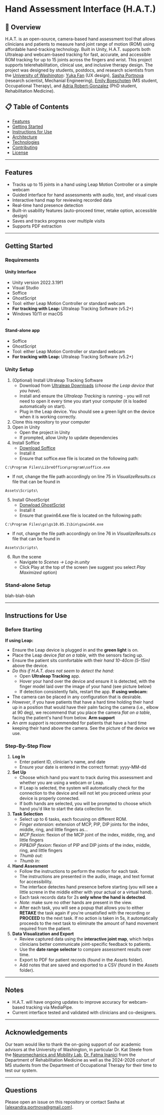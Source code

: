 # Hand Assessment Interface (H.A.T.)

## 🚀 Overview
H.A.T. is an open-source, camera-based hand assessment tool that allows clinicians and patients to measure hand joint range of motion (ROM) using affordable hand-tracking technology. Built in Unity, H.A.T. supports both Ultraleap and webcam-based tracking for fast, accurate, and accessible ROM tracking for up to 15 joints across the fingers and wrist. This project supports telerehabilitation, clinical use, and inclusive therapy design. The project was designed by students, postdocs, and research scientists from the [University of Washington](https://www.washington.edu/): [Yuka Fan](https://www.yukafan.com/) (UX design), [Sasha Portnova](https://www.sashaportnova.com/) (research scientist, Mechanial Engineering), [Emily Boeschoten](https://www.linkedin.com/in/emily-boeschoten-168752122) (MS student, Occupational Therapy), and [Adria Robert-Gonzalez](https://www.linkedin.com/in/adri%C3%A0-robert-gonzalez-7a50b274/?locale=en_US) (PhD student, Rehabilitation Medicine).


## 📋 Table of Contents
- [Features](#features)  
- [Getting Started](#getting-started)  
- [Instructions for Use](#instructions-for-use)  
- [Architecture](#architecture)  
- [Technologies](#technologies)  
- [Contributing](#contributing)  
- [License](#license)  

---

## Features
- Tracks up to 15 joints in a hand using Leap Motion Controller or a simple webcam
- Guided interface for hand assessments with audio, text, and visual cues
- Interactive hand map for reviewing recorded data
- Real-time hand presence detection
- Built-in usability features (auto-proceed timer, retake option, accessible design)
- Saves and tracks progress over multiple visits 
- Supports PDF extraction

---

## Getting Started

### Requirements
#### Unity Interface
- Unity version 2022.3.19f1
- Visual Studio
- Soffice
- GhostScript
- Tool: either Leap Motion Controller or standard webcam
- **For tracking with Leap:** Ultraleap Tracking Software (v5.2+)
- Windows 10/11 or macOS
- 
#### Stand-alone app
- Soffice
- GhostScript
- Tool: either Leap Motion Controller or standard webcam
- **For tracking with Leap:** Ultraleap Tracking Software (v5.2+)

### Unity Setup
1. (Optional) Install Ultraleap Tracking Software
   - Download from [Ultraleap Downloads](https://www.ultraleap.com/downloads/) (*choose the Leap device that you have*).
   - Install and ensure the *Ultraleap Tracking* is running - you will not need to open it every time you start your computer (it is loaded automatically on start).
   - Plug in the Leap device. You should see a green light on the device when it is working correctly.
2. Clone this repository to your computer
3. Open in Unity
   - Open the project in Unity
   - If prompted, allow Unity to update dependencies
4. Install Soffice
   - [Download Soffice](https://www.libreoffice.org/download/download-libreoffice/)
   - Install it
   - Ensure that soffice.exe file is located on the following path:
```
C:\Program Files\LibreOffice\program\soffice.exe
```
  - If not, change the file path accordingly on line 75 in *VisualizeResults.cs* file that can be found in
```
Assets\Scripts\
```
5. Install GhostScript
   - [Donwload GhostScript](https://ghostscript.com/)
   - Install it
   - Ensure that gswin64.exe file is located on the following path:
```
C:\Program Files\gs\gs10.05.1\bin\gswin64.exe
```
  - If not, change the file path accordingly on line 76 in *VisualizeResults.cs* file that can be found in
```
Assets\Scripts\
```
6. Run the scene
   - Navigate to *Scenes -> Log-in.unity*
   - Click Play at the top of the screen (we suggest you select *Play Maximized* option)

### Stand-alone Setup
blah-blah-blah

---

## Instructions for Use
### Before Starting
**If using Leap:**
  - Ensure the Leap device is plugged in and the **green light** is on.
  - Place the Leap device *flat on a table*, with the sensors facing up.
  - Ensure the patient sits comfortable with their *hand 10-40cm (5-15in)* above the device.
  - *Do this if H.A.T. does not seem to detect the hand:*
    - Open **Ultraleap Tracking** app.
    - Hover your hand over the device and ensure it is detected, with the finger model laid over the image of your hand (see picture below)
    - If detection consistently fails, restart the app.
**If using webcam:**
  - The camera can be placed in any configuration that is desirable.
  - *However*, if you have patients that have a hard time holding their hand up in a position that would have their palm facing the camera (i.e., elbow at 90 deg), we recommend that you place the camera *flat on a table*, facing the patient's hand from below.
**Arm support**
  - An *arm support* is recommended for patients that have a hard time keeping their hand above the camera. See the picture of the device we use.

### Step-By-Step Flow
1. **Log In**
   - Enter patient ID, clinician's name, and date
   - Ensure your date is entered in the correct format: yyyy-MM-dd
2. **Set Up**
   - Choose which hand you want to track during this assessment and whether you are using a webcam or Leap.
   - If Leap is selected, the system will automatically check for the connection to the device and will not let you proceed unless your device is properly connected.
   - If both hands are selected, you will be prompted to choose which hand you'd like to start the data collection for.
3. **Task Selection**
   - Select up to 6 tasks, each focusing on different ROM.
   - *Finger extension:* extension of MCP, PIP, DIP joints for the index, middle, ring, and little fingers as...
   -  *MCP flexion*: flexion of the MCP joint of the index, middle, ring, and little fingers
   -  *PIP&DIP flexion*: flexion of PIP and DIP joints of the index, middle, ring, and little fingers
   -  *Thumb out:*
   -  *Thumb in:*
4. **Hand Assesment**
   - Follow the instructions to perform the motion for each task.
   - The instructions are presented in the audio, image, and text format for accessibility.
   - The interface detectes hand presence before starting (you will see a little screne in the middle either with your actual or a virtual hand).
   - Each task records data for 2s **only whne the hand is detected**.
   - *Note:* make sure no other hands are present in the view.
   - After each task, you will see a popup that allows you to either **RETAKE** the task again if you're unsatisfied with the recording or **PROCEED** to the next task. If no action is taken in 5s, it automatically proceeds to the next task to eliminate the amount of hand movement required from the patient.
5. **Data Visualization and Export**
   - Review captured data using the **interactive joint map**, which helps clinicians better communicate joint-specific feedback to patients.
   - Use the **date range selector** to compare assessment results over time.
   - Export to PDF for patient records (found in the *Assets* folder).
   - Add notes that are saved and exported to a CSV (found in the *Assets* folder).

---

## Notes
- H.A.T. will have ongoing updates to improve accuracy for webcam-based tracking via MediaPipe. 
- Current interface tested and validated with clinicians and co-designers.

---

## Acknowledgements
Our team would like to thank the on-going support of our academic advisors at the University of Washington, in particular Dr. Kat Steele from the [Neuromechanics and Mobility Lab](https://steelelab.me.uw.edu/), [Dr. Fatma Inanici](https://rehab.washington.edu/faculty/fatma-inanici-md-phd/) from the Department of Rehabilitation Medicine as well as the 2024-2026 cohort of MS students from the Department of Occupational Therapy for their time to test our system.

---

## Questions
Please open an issue on this repository or contact Sasha at [alexandra.portnova@gmail.com].


